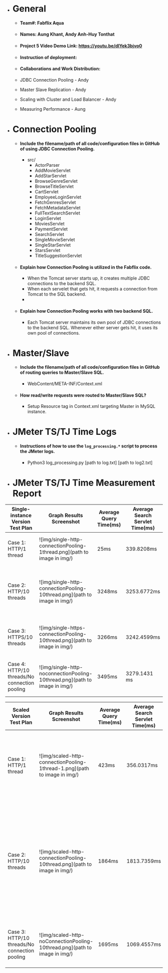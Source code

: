- # General
    - #### Team#: Fabflix Aqua
    
    - #### Names: Aung Khant, Andy Anh-Huy Tonthat
    
    - #### Project 5 Video Demo Link: https://youtu.be/dIYek3bjvo0

    - #### Instruction of deployment:

    - #### Collaborations and Work Distribution:

    - JDBC Connection Pooling - Andy
    - Master Slave Replication - Andy
    - Scaling with Cluster and Load Balancer - Andy
    - Measuring Performance - Aung


- # Connection Pooling
    - #### Include the filename/path of all code/configuration files in GitHub of using JDBC Connection Pooling.
      - src/
        - ActorParser
        - AddMovieServlet
        - AddStarServlet
        - BrowseGenreServlet
        - BrowseTitleServlet
        - CartServlet
        - EmployeeLoginServlet
        - FetchGenresServlet
        - FetchMetadataServlet
        - FullTextSearchServlet
        - LoginServlet
        - MoviesServlet
        - PaymentServlet
        - SearchServlet
        - SingleMovieServlet
        - SingleStarServlet
        - StarsServlet
        - TitleSuggestionServlet
    - #### Explain how Connection Pooling is utilized in the Fabflix code.
      - When the Tomcat server starts up, it creates multiple JDBC connections to the backend SQL.
      - When each servelet that gets hit, it requests a connection from Tomcat to the SQL backend.
      - 
    - #### Explain how Connection Pooling works with two backend SQL.
      - Each Tomcat server maintains its own pool of JDBC connections to the backend SQL. Whenever either server gets hit, it uses its own pool of connections.

- # Master/Slave
    - #### Include the filename/path of all code/configuration files in GitHub of routing queries to Master/Slave SQL.
      - WebContent/META-INF/Context.xml

    - #### How read/write requests were routed to Master/Slave SQL?
      - Setup Resource tag in Context.xml targeting Master in MySQL instance.

- # JMeter TS/TJ Time Logs
    - #### Instructions of how to use the `log_processing.*` script to process the JMeter logs.
      - Python3 log_processing.py [path to log.txt] [path to log2.txt] 


- # JMeter TS/TJ Time Measurement Report

| **Single-instance Version Test Plan**          | **Graph Results Screenshot** | **Average Query Time(ms)** | **Average Search Servlet Time(ms)** | **Average JDBC Time(ms)** | **Analysis**                                                  |
|------------------------------------------------|----------------------------|----------------------------|-------------------------------------|---------------------------|---------------------------------------------------------------|
| Case 1: HTTP/1 thread                          | ![img/single-http-connectionPooling-1thread.png](path to image in img/) | 25ms                       | 339.8208ms                          | 4.7586ms                  | Single User means faster response time                        |
| Case 2: HTTP/10 threads                        | ![img/single-http-connectionPooling-10thread.png](path to image in img/) | 3248ms                     | 3253.6772ms                         | 10.1653ms                 | 10 users constantly hitting server means longer response time |
| Case 3: HTTPS/10 threads                       | ![img/single-https-connectionPooling-10thread.png](path to image in img/) | 3266ms                     | 3242.4599ms                         | 9.5293ms                  | 10 users with HTTPS is not significantly different from HTTP |
| Case 4: HTTP/10 threads/No connection pooling  | ![img/single-http-noconnectionPooling-10thread.png](path to image in img/) | 3495ms                     | 3279.1431 ms                        | 5.2828ms                  | No connection pooling results in longer querey time |

| **Scaled Version Test Plan**                   | **Graph Results Screenshot** | **Average Query Time(ms)** | **Average Search Servlet Time(ms)** | **Average JDBC Time(ms)** | **Analysis** |
|------------------------------------------------|------------------------------|----------------------------|-------------------------------------|---------------------------|--------------|
| Case 1: HTTP/1 thread                          | ![img/scaled-http-connectionPooling-1thread-1.png](path to image in img/)   | 423ms                      | 356.0317ms                          | 5.1195ms                  | Scaled version with 1 user results in higher query time due to needing to go through load balancer |
| Case 2: HTTP/10 threads                        | ![img/scaled-http-connectionPooling-10thread.png](path to image in img/)   | 1864ms                     | 1813.7359ms                         | 7.6624ms                  | Scaled version with 10 users result in lower average query and search servlet times as the load balancer ensures not all requests are sent to only one machine |
| Case 3: HTTP/10 threads/No connection pooling  | ![img/scaled-http-noConnectionPooling-10thread.png](path to image in img/)   | 1695ms                     | 1069.4557ms                         | 10.1725ms                 | No connection pooling results in higher JDBC times |

